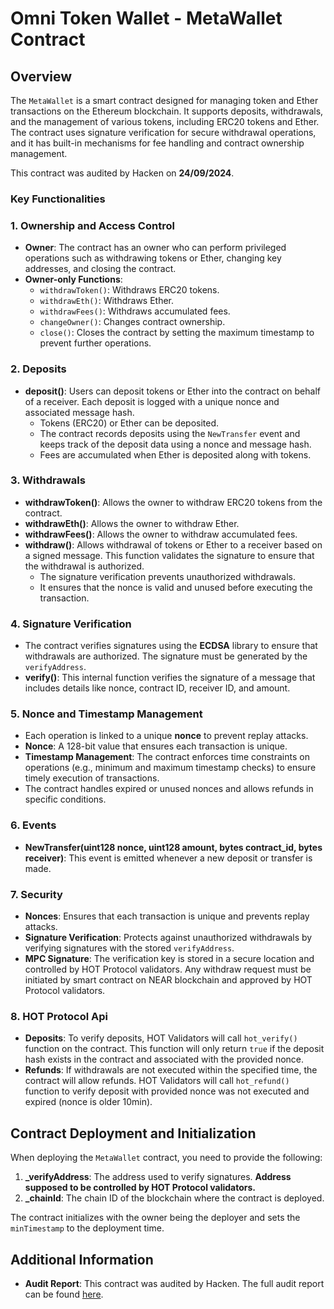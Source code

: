 # Omni Token Wallet - MetaWallet Contract

## Overview

The `MetaWallet` is a smart contract designed for managing token and Ether transactions on the Ethereum blockchain. It supports deposits, withdrawals, and the management of various tokens, including ERC20 tokens and Ether. The contract uses signature verification for secure withdrawal operations, and it has built-in mechanisms for fee handling and contract ownership management.

This contract was audited by Hacken on **24/09/2024**.

### Key Functionalities

### 1. **Ownership and Access Control**
   - **Owner**: The contract has an owner who can perform privileged operations such as withdrawing tokens or Ether, changing key addresses, and closing the contract.
   - **Owner-only Functions**:
     - `withdrawToken()`: Withdraws ERC20 tokens.
     - `withdrawEth()`: Withdraws Ether.
     - `withdrawFees()`: Withdraws accumulated fees.
     - `changeOwner()`: Changes contract ownership.
     - `close()`: Closes the contract by setting the maximum timestamp to prevent further operations.

### 2. **Deposits**
   - **deposit()**: Users can deposit tokens or Ether into the contract on behalf of a receiver. Each deposit is logged with a unique nonce and associated message hash.
     - Tokens (ERC20) or Ether can be deposited.
     - The contract records deposits using the `NewTransfer` event and keeps track of the deposit data using a nonce and message hash.
     - Fees are accumulated when Ether is deposited along with tokens.

### 3. **Withdrawals**
   - **withdrawToken()**: Allows the owner to withdraw ERC20 tokens from the contract.
   - **withdrawEth()**: Allows the owner to withdraw Ether.
   - **withdrawFees()**: Allows the owner to withdraw accumulated fees.
   - **withdraw()**: Allows withdrawal of tokens or Ether to a receiver based on a signed message. This function validates the signature to ensure that the withdrawal is authorized.
     - The signature verification prevents unauthorized withdrawals.
     - It ensures that the nonce is valid and unused before executing the transaction.

### 4. **Signature Verification**
   - The contract verifies signatures using the **ECDSA** library to ensure that withdrawals are authorized. The signature must be generated by the `verifyAddress`.
   - **verify()**: This internal function verifies the signature of a message that includes details like nonce, contract ID, receiver ID, and amount.

### 5. **Nonce and Timestamp Management**
   - Each operation is linked to a unique **nonce** to prevent replay attacks.
   - **Nonce**: A 128-bit value that ensures each transaction is unique.
   - **Timestamp Management**: The contract enforces time constraints on operations (e.g., minimum and maximum timestamp checks) to ensure timely execution of transactions.
   - The contract handles expired or unused nonces and allows refunds in specific conditions.

### 6. **Events**
   - **NewTransfer(uint128 nonce, uint128 amount, bytes contract_id, bytes receiver)**: This event is emitted whenever a new deposit or transfer is made.

### 7. **Security**
   - **Nonces**: Ensures that each transaction is unique and prevents replay attacks.
   - **Signature Verification**: Protects against unauthorized withdrawals by verifying signatures with the stored `verifyAddress`.
   - **MPC Signature**: The verification key is stored in a secure location and controlled by HOT Protocol validators. Any withdraw request must be initiated by smart contract on NEAR blockchain and approved by HOT Protocol validators.

### 8. **HOT Protocol Api**
   - **Deposits**: To verify deposits, HOT Validators will call `hot_verify()` function on the contract. This function will only return `true` if the deposit hash exists in the contract and associated with the provided nonce.
   - **Refunds**: If withdrawals are not executed within the specified time, the contract will allow refunds. HOT Validators will call `hot_refund()` function to verify deposit with provided nonce was not executed and expired (nonce is older 10min).


## Contract Deployment and Initialization

When deploying the `MetaWallet` contract, you need to provide the following:
1. **_verifyAddress**: The address used to verify signatures. **Address supposed to be controlled by HOT Protocol validators.**
2. **_chainId**: The chain ID of the blockchain where the contract is deployed.

The contract initializes with the owner being the deployer and sets the `minTimestamp` to the deployment time.

## Additional Information

- **Audit Report**: This contract was audited by Hacken. The full audit report can be found [here](https://example.com/audit-report).
